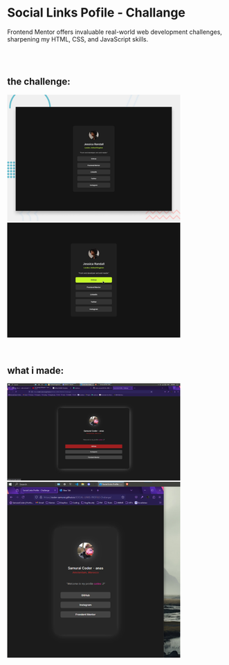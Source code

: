 # Social Links Pofile - Challange
Frontend Mentor offers invaluable real-world web development challenges, sharpening my HTML, CSS, and JavaScript skills.

<br/>
<br/>

## the challenge:
<img src="./preview/preview.jpg" alt="not found!" width=400> <img src="./preview/design/active-states.jpg" alt="not found!" width=400>

<br/>

## what i made:
<img src="./ASSETS/Capture0.PNG" alt="not found!" width=400> <img src="./ASSETS/Capture1.PNG" alt="not found!" width=400>

